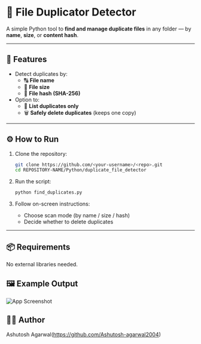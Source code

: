 # 🧮 File Duplicator Detector

A simple Python tool to **find and manage duplicate files** in any folder — by **name**, **size**, or **content hash**.

---

## 🚀 Features
- Detect duplicates by:
  - 🔠 **File name**
  - 📏 **File size**
  - 🔐 **File hash (SHA-256)**
- Option to:
  - 🧾 **List duplicates only**
  - 🗑 **Safely delete duplicates** (keeps one copy)

---

## ⚙️ How to Run
1. Clone the repository:
   ```bash
   git clone https://github.com/<your-username>/<repo>.git
   cd REPOSITORY-NAME/Python/duplicate_file_detector
   ```

2. Run the script:
   ```bash
   python find_duplicates.py
   ```

3. Follow on-screen instructions:
   - Choose scan mode (by name / size / hash)
   - Decide whether to delete duplicates

---

## 📦 Requirements
No external libraries needed.

## 🖼️ Example Output
![App Screenshot](Python\duplicate_file_detector\Screenshots "Screenshot1")


## 👨‍💻 Author
Ashutosh Agarwal(https://github.com/Ashutosh-agarwal2004)

